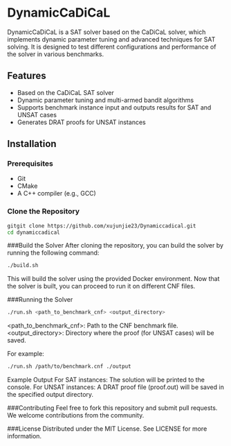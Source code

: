 # DynamicCaDiCaL

DynamicCaDiCaL is a SAT solver based on the CaDiCaL solver, which implements dynamic parameter tuning and advanced techniques for SAT solving. It is designed to test different configurations and performance of the solver in various benchmarks.

## Features

- Based on the CaDiCaL SAT solver
- Dynamic parameter tuning and multi-armed bandit algorithms
- Supports benchmark instance input and outputs results for SAT and UNSAT cases
- Generates DRAT proofs for UNSAT instances

## Installation

### Prerequisites

- Git
- CMake
- A C++ compiler (e.g., GCC)

### Clone the Repository

```bash
gitgit clone https://github.com/xujunjie23/Dynamiccadical.git
cd dynamiccadical
```
###Build the Solver
After cloning the repository, you can build the solver by running the following command:
```bash
./build.sh
```
This will build the solver using the provided Docker environment.
Now that the solver is built, you can proceed to run it on different CNF files.

###Running the Solver
```bash
./run.sh <path_to_benchmark_cnf> <output_directory>
```
<path_to_benchmark_cnf>: Path to the CNF benchmark file.
<output_directory>: Directory where the proof (for UNSAT cases) will be saved.

For example:
```bash
./run.sh /path/to/benchmark.cnf ./output
```
Example Output
For SAT instances: The solution will be printed to the console.
For UNSAT instances: A DRAT proof file (proof.out) will be saved in the specified output directory.

###Contributing
Feel free to fork this repository and submit pull requests. We welcome contributions from the community.

###License
Distributed under the MIT License. See LICENSE for more information.

